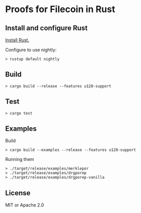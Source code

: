 # Proofs for Filecoin in Rust

## Install and configure Rust

[Install Rust.](https://www.rust-lang.org/en-US/install.html)

Configure to use nightly:

```
> rustup default nightly
```

## Build

```
> cargo build --release --features u128-support
```

## Test

```
> cargo test
```


## Examples

Build

```
> cargo build --examples --release --features u128-support
```

Running them

```
> ./target/release/examples/merklepor
> ./target/release/examples/drgporep
> ./target/release/examples/drgporep-vanilla
```

## License

MIT or Apache 2.0
